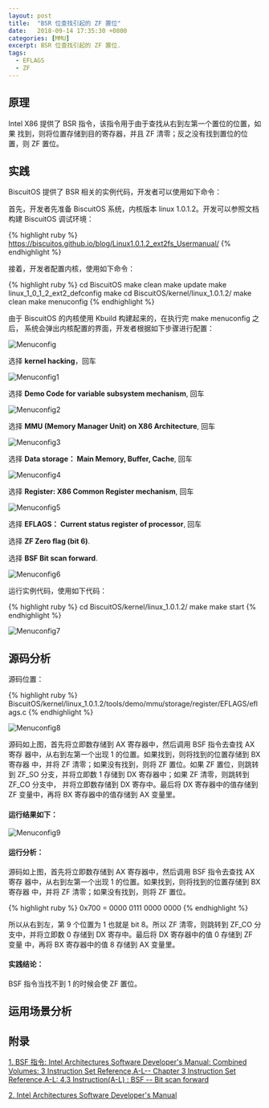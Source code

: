 ```yaml
---
layout: post
title:  "BSR 位查找引起的 ZF 置位"
date:   2018-09-14 17:35:30 +0800
categories: [MMU]
excerpt: BSR 位查找引起的 ZF 置位.
tags:
  - EFLAGS
  - ZF
---
```


## 原理

Intel X86 提供了 BSR 指令，该指令用于由于查找从右到左第一个置位的位置，如果
找到，则将位置存储到目的寄存器，并且 ZF 清零；反之没有找到置位的位置，则 ZF 
置位。

## 实践

BiscuitOS 提供了 BSR 相关的实例代码，开发者可以使用如下命令：

首先，开发者先准备 BiscuitOS 系统，内核版本 linux 1.0.1.2。开发可以参照文档
构建 BiscuitOS 调试环境：

{% highlight ruby %}
https://biscuitos.github.io/blog/Linux1.0.1.2_ext2fs_Usermanual/
{% endhighlight %}


接着，开发者配置内核，使用如下命令：

{% highlight ruby %}
cd BiscuitOS
make clean
make update
make linux_1_0_1_2_ext2_defconfig
make
cd BiscuitOS/kernel/linux_1.0.1.2/
make clean
make menuconfig
{% endhighlight %}

由于 BiscuitOS 的内核使用 Kbuild 构建起来的，在执行完 make menuconfig 之后，
系统会弹出内核配置的界面，开发者根据如下步骤进行配置：

![Menuconfig](https://raw.githubusercontent.com/EmulateSpace/PictureSet/master/BiscuitOS/kernel/MMU000003.png)

选择 **kernel hacking**，回车

![Menuconfig1](https://raw.githubusercontent.com/EmulateSpace/PictureSet/master/BiscuitOS/kernel/MMU000004.png)

选择 **Demo Code for variable subsystem mechanism**, 回车

![Menuconfig2](https://raw.githubusercontent.com/EmulateSpace/PictureSet/master/BiscuitOS/kernel/MMU000005.png)

选择 **MMU (Memory Manager Unit) on X86 Architecture**, 回车

![Menuconfig3](https://raw.githubusercontent.com/EmulateSpace/PictureSet/master/BiscuitOS/kernel/MMU000006.png)

选择 **Data storage： Main  Memory, Buffer, Cache**, 回车

![Menuconfig4](https://raw.githubusercontent.com/EmulateSpace/PictureSet/master/BiscuitOS/kernel/MMU000007.png)

选择 **Register: X86 Common Register mechanism**, 回车

![Menuconfig5](https://raw.githubusercontent.com/EmulateSpace/PictureSet/master/BiscuitOS/kernel/MMU000008.png)

选择 **EFLAGS： Current status register of processor**, 回车

选择 **ZF Zero flag (bit 6)**.

选择 **BSF    Bit scan forward**.

![Menuconfig6](https://raw.githubusercontent.com/EmulateSpace/PictureSet/master/BiscuitOS/kernel/MMU000306.png)

运行实例代码，使用如下代码：

{% highlight ruby %}
cd BiscuitOS/kernel/linux_1.0.1.2/
make 
make start
{% endhighlight %}

![Menuconfig7](https://raw.githubusercontent.com/EmulateSpace/PictureSet/master/BiscuitOS/kernel/MMU000307.png)

## 源码分析

源码位置：

{% highlight ruby %}
BiscuitOS/kernel/linux_1.0.1.2/tools/demo/mmu/storage/register/EFLAGS/eflags.c
{% endhighlight %}

![Menuconfig8](https://raw.githubusercontent.com/EmulateSpace/PictureSet/master/BiscuitOS/kernel/MMU000308.png)

源码如上图，首先将立即数存储到 AX 寄存器中，然后调用 BSF 指令去查找 AX 寄存
器中，从右到左第一个出现 1 的位置。如果找到，则将找到的位置存储到 BX 寄存器
中，并将 ZF 清零；如果没有找到，则将 ZF 置位。如果 ZF 置位，则跳转到 ZF_SO 
分支，并将立即数 1 存储到 DX 寄存器中；如果 ZF 清零，则跳转到 ZF_CO 分支中，
并将立即数存储到 DX 寄存中。最后将 DX 寄存器中的值存储到 ZF 变量中，再将 BX 
寄存器中的值存储到 AX 变量里。

#### 运行结果如下：

![Menuconfig9](https://raw.githubusercontent.com/EmulateSpace/PictureSet/master/BiscuitOS/kernel/MMU000309.png)

#### 运行分析：

源码如上图，首先将立即数存储到 AX 寄存器中，然后调用 BSF 指令去查找 AX 寄存
器中，从右到左第一个出现 1 的位置。如果找到，则将找到的位置存储到 BX 寄存器
中，并将 ZF 清零；如果没有找到，则将 ZF 置位。

{% highlight ruby %}
0x700 = 0000 0111 0000 0000 
{% endhighlight %}

所以从右到左，第 9 个位置为 1 也就是 bit 8。所以 ZF 清零，则跳转到 ZF_CO 分
支中，并将立即数 0 存储到 DX 寄存中。最后将 DX 寄存器中的值 0 存储到 ZF 变量
中，再将 BX 寄存器中的值 8 存储到 AX 变量里。

#### 实践结论：

BSF 指令当找不到 1 的时候会使 ZF 置位。

## 运用场景分析

## 附录

[1. BSF 指令: Intel Architectures Software Developer's Manual: Combined Volumes: 3 Instruction Set Reference,A-L-- Chapter 3 Instruction Set Reference,A-L: 4.3 Instruction(A-L) : BSF -- Bit scan forward](https://software.intel.com/en-us/articles/intel-sdm)

[2. Intel Architectures Software Developer's Manual](https://github.com/BiscuitOS/Documentation/blob/master/Datasheet/Intel-IA32_DevelopmentManual.pdf)
